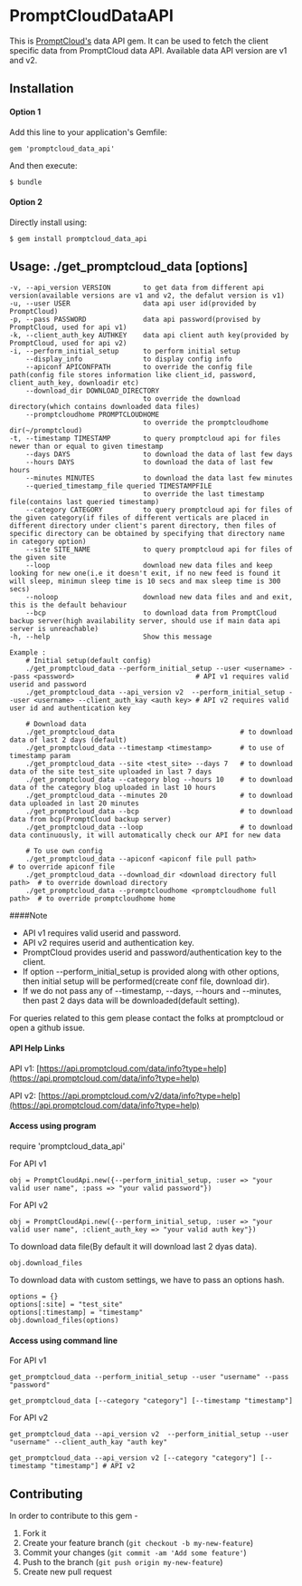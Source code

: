 # PromptCloudDataAPI

This is [PromptCloud's](http://promptcloud.com) data API gem. It can be used to fetch the client specific data from PromptCloud data API. Available data API version are v1 and v2.  

## Installation
#### Option 1
Add this line to your application's Gemfile:

    gem 'promptcloud_data_api'

And then execute:

    $ bundle

#### Option 2
Directly install using:

    $ gem install promptcloud_data_api

## Usage: ./get_promptcloud_data [options] 

    -v, --api_version VERSION        to get data from different api version(available versions are v1 and v2, the defalut version is v1)
    -u, --user USER                  data api user id(provided by PromptCloud)
    -p, --pass PASSWORD              data api password(provised by PromptCloud, used for api v1)
    -k, --client_auth_key AUTHKEY    data api client auth key(provided by PromptCloud, used for api v2)
    -i, --perform_initial_setup      to perform initial setup
        --display_info               to display config info
        --apiconf APICONFPATH        to override the config file path(config file stores information like client_id, password, client_auth_key, downloadir etc)
        --download_dir DOWNLOAD_DIRECTORY
                                     to override the download directory(which contains downloaded data files)
        --promptcloudhome PROMPTCLOUDHOME
                                     to override the promptcloudhome dir(~/promptcloud)
    -t, --timestamp TIMESTAMP        to query promptcloud api for files newer than or equal to given timestamp
        --days DAYS                  to download the data of last few days
        --hours DAYS                 to download the data of last few hours
        --minutes MINUTES            to download the data last few minutes
        --queried_timestamp_file queried TIMESTAMPFILE
                                     to override the last timestamp file(contains last queried timestamp)
        --category CATEGORY          to query promptcloud api for files of the given category(if files of different verticals are placed in different directory under client's parent directory, then files of specific directory can be obtained by specifying that directory name in category option)
        --site SITE_NAME             to query promptcloud api for files of the given site
        --loop                       download new data files and keep looking for new one(i.e it doesn't exit, if no new feed is found it will sleep, minimun sleep time is 10 secs and max sleep time is 300 secs)
        --noloop                     download new data files and and exit, this is the default behaviour
        --bcp                        to download data from PromptCloud backup server(high availability server, should use if main data api server is unreachable)
    -h, --help                       Show this message

    Example :
        # Initial setup(default config)
        ./get_promptcloud_data --perform_initial_setup --user <username> --pass <password>                              # API v1 requires valid userid and password
        ./get_promptcloud_data --api_version v2  --perform_initial_setup --user <username> --client_auth_kay <auth key> # API v2 requires valid user id and authentication key

        # Download data 
        ./get_promptcloud_data                               # to download data of last 2 days (default)
        ./get_promptcloud_data --timestamp <timestamp>       # to use of timestamp param
        ./get_promptcloud_data --site <test_site> --days 7   # to download data of the site test_site uploaded in last 7 days
        ./get_promptcloud_data --category blog --hours 10    # to download data of the category blog uploaded in last 10 hours
        ./get_promptcloud_data --minutes 20                  # to download data uploaded in last 20 minutes
        ./get_promptcloud_data --bcp                         # to download data from bcp(PromptCloud backup server)
        ./get_promptcloud_data --loop                        # to download data continuously, it will automatically check our API for new data

        # To use own config
        ./get_promptcloud_data --apiconf <apiconf file pull path>             # to override apiconf file
        ./get_promptcloud_data --download_dir <download directory full path>  # to override download directory 
        ./get_promptcloud_data --promptcloudhome <promptcloudhome full path>  # to override promptcloudhome home


####Note 

* API v1 requires valid userid and password.
* API v2 requires userid and authentication key.
* PromptCloud provides userid and password/authentication key to the client.  
* If option --perform_initial_setup is provided along with other options, then initial setup will be performed(create conf file, download dir).
* If we do not pass any of --timestamp, --days, --hours and --minutes, then past 2 days data will be downloaded(default setting).

For queries related to this gem please contact the folks at promptcloud or open a github issue.

#### API Help Links 
API v1: [https://api.promptcloud.com/data/info?type=help](https://api.promptcloud.com/data/info?type=help)

API v2: [https://api.promptcloud.com/v2/data/info?type=help](https://api.promptcloud.com/data/info?type=help)

#### Access using program

require 'promptcloud_data_api'

For API v1

    obj = PromptCloudApi.new({--perform_initial_setup, :user => "your valid user name", :pass => "your valid password"})

For API v2

    obj = PromptCloudApi.new({--perform_initial_setup, :user => "your valid user name", :client_auth_key => "your valid auth key"})

To download data file(By default it will download last 2 dyas data). 

    obj.download_files

To download data with custom settings, we have to pass an options hash.

    options = {}
    options[:site] = "test_site"
    options[:timestamp] = "timestamp"
    obj.download_files(options)

#### Access using command line

For API v1

    get_promptcloud_data --perform_initial_setup --user "username" --pass "password"
    
    get_promptcloud_data [--category "category"] [--timestamp "timestamp"]

For API v2

    get_promptcloud_data --api_version v2  --perform_initial_setup --user "username" --client_auth_kay "auth key"
    
    get_promptcloud_data --api_version v2 [--category "category"] [--timestamp "timestamp"] # API v2

## Contributing
In order to contribute to this gem -

1. Fork it
2. Create your feature branch (`git checkout -b my-new-feature`)
3. Commit your changes (`git commit -am 'Add some feature'`)
4. Push to the branch (`git push origin my-new-feature`)
5. Create new pull request
